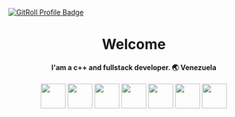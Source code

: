 <a href="https://gitroll.io/profile/ukWFbwCJY1EXUpn6srmKb6ywwkUg2" target="_blank"><img src="https://gitroll.io/api/badges/profiles/v1/ukWFbwCJY1EXUpn6srmKb6ywwkUg2" alt="GitRoll Profile Badge"/></a>
<div align="center">
<h1>Welcome</h1>
<h4>I'am a c++ and fullstack developer. 🌏  Venezuela</h4>
</div>

<div align="center">
<code><a target="_blank"><img height="50" src="https://www.vectorlogo.zone/logos/typescriptlang/typescriptlang-ar21.svg"></a></code>
 <code><a target="_blank"><img height="50" src="https://www.vectorlogo.zone/logos/rust-lang/rust-lang-icon.svg"></a></code>
<code><a target="_blank"><img height="50" src="https://www.svgrepo.com/show/354140/opengl.svg"></a></code>
<code><a target="_blank"><img height="50" src="https://www.svgrepo.com/show/303500/react-1-logo.svg"></a></code>
<code><a target="_blank"><img height="50" src="https://seeklogo.com/images/C/c-logo-43CE78FF9C-seeklogo.com.png"></a></code>
<code><a target="_blank"><img height="50" src="https://www.vectorlogo.zone/logos/nodejs/nodejs-ar21.svg"></a></code>
 <code><a target="_blank"><img height="50" src="https://www.vectorlogo.zone/logos/mysql/mysql-ar21.svg"></a></code>
</div>

<!---

--->
